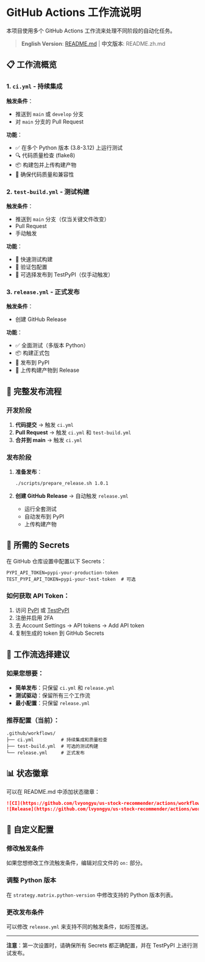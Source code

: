 # GitHub Actions 工作流说明

本项目使用多个 GitHub Actions 工作流来处理不同阶段的自动化任务。

> **English Version**: [README.md](./README.md) | **中文版本**: README.zh.md

## 📋 工作流概览

### 1. `ci.yml` - 持续集成
**触发条件**：
- 推送到 `main` 或 `develop` 分支
- 对 `main` 分支的 Pull Request

**功能**：
- ✅ 在多个 Python 版本 (3.8-3.12) 上运行测试
- 🔍 代码质量检查 (flake8)
- 📦 构建包并上传构建产物
- 🔄 确保代码质量和兼容性

### 2. `test-build.yml` - 测试构建
**触发条件**：
- 推送到 `main` 分支（仅当关键文件改变）
- Pull Request
- 手动触发

**功能**：
- 🧪 快速测试构建
- 📝 验证包配置
- 🔧 可选择发布到 TestPyPI（仅手动触发）

### 3. `release.yml` - 正式发布
**触发条件**：
- 创建 GitHub Release

**功能**：
- ✅ 全面测试（多版本 Python）
- 📦 构建正式包
- 🚀 发布到 PyPI
- 📎 上传构建产物到 Release

## 🔄 完整发布流程

### 开发阶段
1. **代码提交** → 触发 `ci.yml`
2. **Pull Request** → 触发 `ci.yml` 和 `test-build.yml`
3. **合并到 main** → 触发 `ci.yml`

### 发布阶段
1. **准备发布**：
   ```bash
   ./scripts/prepare_release.sh 1.0.1
   ```

2. **创建 GitHub Release** → 自动触发 `release.yml`
   - 运行全套测试
   - 自动发布到 PyPI
   - 上传构建产物

## 🔐 所需的 Secrets

在 GitHub 仓库设置中配置以下 Secrets：

```
PYPI_API_TOKEN=pypi-your-production-token
TEST_PYPI_API_TOKEN=pypi-your-test-token  # 可选
```

### 如何获取 API Token：
1. 访问 [PyPI](https://pypi.org/account/register/) 或 [TestPyPI](https://test.pypi.org/account/register/)
2. 注册并启用 2FA
3. 去 Account Settings → API tokens → Add API token
4. 复制生成的 token 到 GitHub Secrets

## 🎯 工作流选择建议

### 如果您想要：
- **简单发布**：只保留 `ci.yml` 和 `release.yml`
- **测试驱动**：保留所有三个工作流
- **最小配置**：只保留 `release.yml`

### 推荐配置（当前）：
```
.github/workflows/
├── ci.yml          # 持续集成和质量检查
├── test-build.yml  # 可选的测试构建
└── release.yml     # 正式发布
```

## 📊 状态徽章

可以在 README.md 中添加状态徽章：

```markdown
![CI](https://github.com/lvyongyu/us-stock-recommender/actions/workflows/ci.yml/badge.svg)
![Release](https://github.com/lvyongyu/us-stock-recommender/actions/workflows/release.yml/badge.svg)
```

## 🔧 自定义配置

### 修改触发条件
如果您想修改工作流触发条件，编辑对应文件的 `on:` 部分。

### 调整 Python 版本
在 `strategy.matrix.python-version` 中修改支持的 Python 版本列表。

### 更改发布条件
可以修改 `release.yml` 来支持不同的触发条件，如标签推送。

---

**注意**：第一次设置时，请确保所有 Secrets 都正确配置，并在 TestPyPI 上进行测试发布。
